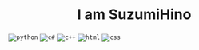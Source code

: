 <h1 align = "center">I am SuzumiHino</h1>

<code><img src="" alt="python"></code> 
<code><img src="" alt="c#"></code> 
<code><img src="" alt="c++"></code> 
<code><img src="" alt="html"></code> 
<code><img src="" alt="css"></code> 
<!---
SuzumuHino/SuzumuHino is a ✨ special ✨ repository because its `README.md` (this file) appears on your GitHub profile.
You can click the Preview link to take a look at your changes.
--->
